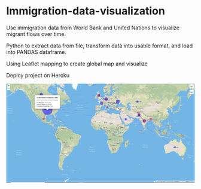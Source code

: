 # Immigration-data-visualization

Use immigration data from World Bank and United Nations to visualize migrant flows over time.

Python to extract data from file, transform data into usable format, and load into PANDAS dataframe.

Using Leaflet mapping to create global map and visualize 

Deploy project on Heroku

![map](map.png)
